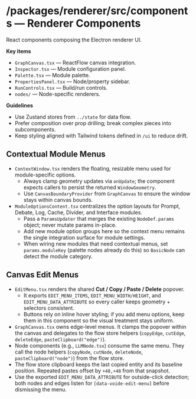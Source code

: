# /packages/renderer/src/components — Renderer Components

React components composing the Electron renderer UI.

**Key items**
- `GraphCanvas.tsx` — ReactFlow canvas integration.
- `Inspector.tsx` — Module configuration panel.
- `Palette.tsx` — Module palette.
- `PropertiesPanel.tsx` — Node/property sidebar.
- `RunControls.tsx` — Build/run controls.
- `nodes/` — Node-specific renderers.

**Guidelines**
- Use Zustand stores from `../state` for data flow.
- Prefer composition over prop drilling; break complex pieces into subcomponents.
- Keep styling aligned with Tailwind tokens defined in `/ui` to reduce drift.

## Contextual Module Menus

- `ContextWindow.tsx` renders the floating, resizable menu used for module-specific options.
  - Always clamp geometry updates via `onUpdate`; the component expects callers to persist the returned `WindowGeometry`.
  - Use `CanvasBoundaryProvider` from `GraphCanvas` to ensure the window stays within canvas bounds.
- `ModuleOptionsContent.tsx` centralizes the option layouts for Prompt, Debate, Log, Cache, Divider, and Interface modules.
  - Pass a `ParamsUpdater` that merges the existing `NodeDef.params` object; never mutate params in-place.
  - Add new module option groups here so the context menu remains the single integration surface for module settings.
  - When wiring new modules that need contextual menus, set `params.moduleKey` (palette nodes already do this) so `BasicNode` can detect the module category.

## Canvas Edit Menus

- `EditMenu.tsx` renders the shared **Cut / Copy / Paste / Delete** popover.
  - It exports `EDIT_MENU_ITEMS`, `EDIT_MENU_WIDTH/HEIGHT`, and `EDIT_MENU_DATA_ATTRIBUTE` so every caller keeps geometry + selectors consistent.
  - Buttons rely on inline hover styling; if you add menu options, keep them in this component so the visual treatment stays uniform.
- `GraphCanvas.tsx` owns edge-level menus. It clamps the popover within the canvas and delegates to the flow store helpers (`copyEdge`, `cutEdge`, `deleteEdge`, `pasteClipboard("edge")`).
- Node components (e.g., `LLMNode.tsx`) consume the same menu. They call the node helpers (`copyNode`, `cutNode`, `deleteNode`, `pasteClipboard("node")`) from the flow store.
- The flow store clipboard keeps the last copied entity and its baseline position. Repeated pastes offset by `+48,+48` from that snapshot.
- Use the exported `EDIT_MENU_DATA_ATTRIBUTE` for outside-click detection; both nodes and edges listen for `[data-voide-edit-menu]` before dismissing the menu.
